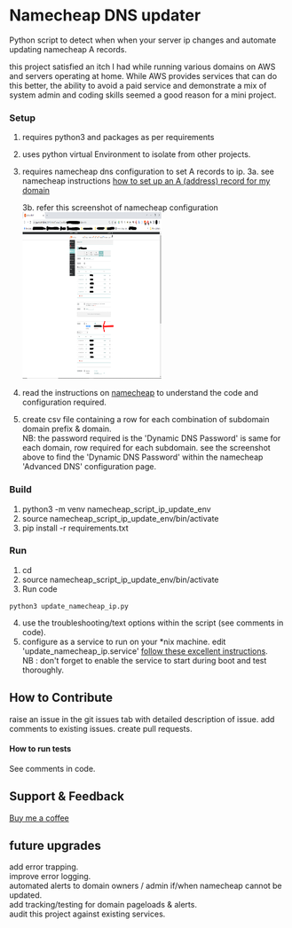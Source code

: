 # Namecheap DNS updater

Python script to detect when when your server ip changes and automate updating namecheap A records.

this project satisfied an itch I had while running various domains on AWS and servers operating at home. While AWS provides services that can do this better, the ability to avoid a paid service and demonstrate a mix of system admin and coding skills seemed a good reason for a mini project.

### Setup

1. requires python3 and packages as per requirements
2. uses python virtual Environment to isolate from other projects.
3. requires namecheap dns configuration to set A records to ip.
   3a. see namecheap instructions <a href="https://www.namecheap.com/support/knowledgebase/article.aspx/319/2237/how-can-i-set-up-an-a-address-record-for-my-domain/" target="_blank" rel="noopener">how to set up an A (address) record for my domain</a>

   3b. refer this screenshot of namecheap configuration <img src="namecheap_dns_config_screenshot.png" alt="name cheap dns settings example" width="250" height="300">
3. read the instructions on <a href="https://www.namecheap.com/support/knowledgebase/article.aspx/29/11/how-to-dynamically-update-the-hosts-ip-with-an-http-request/" target="_blank" rel="noopener">namecheap</a> to understand the code and configuration required.
4. create csv file containing a row for each combination of subdomain domain prefix &  domain. <br>
NB: the password required is the 'Dynamic DNS Password' is same for each domain, row required for each subdomain. see the screenshot above to find the 'Dynamic DNS Password' within the namecheap 'Advanced DNS' configuration page.

### Build

1. python3 -m venv namecheap_script_ip_update_env
2. source namecheap_script_ip_update_env/bin/activate
3. pip install -r requirements.txt

### Run

1. cd <installed diretory>
2. source namecheap_script_ip_update_env/bin/activate
3. Run code
```
python3 update_namecheap_ip.py
```
4. use the troubleshooting/text options within the script (see comments in code).
5. configure as a service to run on your *nix machine. edit 'update_namecheap_ip.service'
<a href="https://medium.com/codex/setup-a-python-script-as-a-service-through-systemctl-systemd-f0cc55a42267" target="_blank" rel="noopener">follow these excellent instructions</a>.<br>
NB : don't forget to enable the service to start during boot and test thoroughly.


## How to Contribute

raise an issue in the git issues tab with detailed description of issue.
add comments to existing issues.
create pull requests.

#### How to run tests
See comments in code.

## Support & Feedback

<a href="https://buymeacoffee.com/J6AYa7D" target="_blank" rel="noopener">Buy me a coffee</a>

## future upgrades

add error trapping.<br>
improve error logging.<br>
automated alerts to domain owners / admin if/when namecheap cannot be updated.<br>
add tracking/testing for domain pageloads & alerts.<br>
audit this project against existing services.<br>
